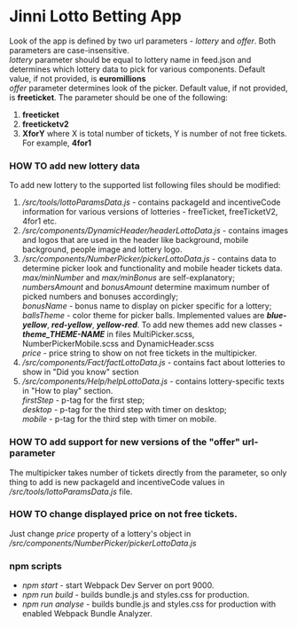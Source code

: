 # Jinni Lotto Betting App

Look of the app is defined by two url parameters - *lottery* and *offer*. Both parameters are case-insensitive.<br>
*lottery* parameter should be equal to lottery name in feed.json and determines which lottery data to pick for various components.
Default value, if not provided, is **euromillions**<br>
*offer* parameter determines look of the picker. Default value, if not provided, is **freeticket**. The parameter should be one of the following:
1. **freeticket**
2. **freeticketv2**
3. **XforY** where X is total number of tickets, Y is number of not free tickets. For example, **4for1** <br>

### HOW TO add new lottery data
To add new lottery to the supported list following files should be modified:<br>
1. */src/tools/lottoParamsData.js* - contains packageId and incentiveCode information for various versions of lotteries - freeTicket, freeTicketV2, 4for1 etc.
2. */src/components/DynamicHeader/headerLottoData.js* - contains images and logos that are used in the header like background, mobile background, people image and lottery logo.
3. */src/components/NumberPicker/pickerLottoData.js* - contains data to determine picker look and functionality and mobile header tickets data. <br>
*max/minNumber* and *max/minBonus* are self-explanatory;<br> *numbersAmount* and *bonusAmount* determine maximum number of picked numbers and bonuses accordingly;<br>
*bonusName* - bonus name to display on picker specific for a lottery;<br>
*ballsTheme* - color theme for picker balls. Implemented values are ***blue-yellow***, ***red-yellow***, ***yellow-red***. To add new themes add new classes ***-theme_THEME-NAME*** in files MultiPicker.scss, NumberPickerMobile.scss and DynamicHeader.scss<br>
*price* - price string to show on not free tickets in the multipicker.
4. */src/components/Fact/factLottoData.js* - contains fact about lotteries to show in "Did you know" section
5. */src/components/Help/helpLottoData.js* - contains lottery-specific texts in "How to play" section. <br> 
*firstStep* - p-tag for the first step;<br>
*desktop* - p-tag for the third step with timer on desktop;<br>
*mobile* - p-tag for the third step with timer on mobile.

### HOW TO add support for new versions of the "offer" url-parameter
The multipicker takes number of tickets directly from the parameter, so only thing to add is new packageId and incentiveCode values in */src/tools/lottoParamsData.js* file.

### HOW TO change displayed price on not free tickets.
Just change *price* property of a lottery's object in */src/components/NumberPicker/pickerLottoData.js*

### npm scripts
- _npm start_ - start Webpack Dev Server on port 9000.
- _npm run build_ - builds bundle.js and styles.css for production.
- _npm run analyse_ - builds bundle.js and styles.css for production with enabled Webpack Bundle Analyzer.